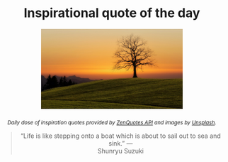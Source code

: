 
<div align="center">

# Inspirational quote of the day

<img src="./data/photo.jpeg" alt="Beautiful nature photo" width="320" height="180">

<sub><i>Daily dose of inspiration quotes provided by [ZenQuotes API](https://zenquotes.io/) and images by [Unsplash](https://unsplash.com/).</i></sub>


<blockquote>&ldquo;Life is like stepping onto a boat which is about to sail out to sea and sink.&rdquo; &mdash; <footer>Shunryu Suzuki</footer></blockquote>

</div>
